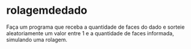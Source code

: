 # rolagemdedado
Faça um programa que receba a quantidade de faces do dado e sorteie aleatoriamente um valor entre 1 e a quantidade de faces informada, simulando uma rolagem.
